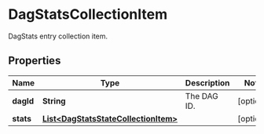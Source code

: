 

# DagStatsCollectionItem

DagStats entry collection item.

## Properties

| Name | Type | Description | Notes |
|------------ | ------------- | ------------- | -------------|
|**dagId** | **String** | The DAG ID. |  [optional] |
|**stats** | [**List&lt;DagStatsStateCollectionItem&gt;**](DagStatsStateCollectionItem.md) |  |  [optional] |




